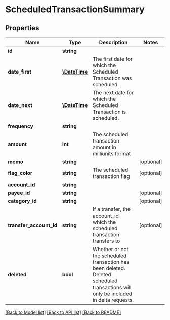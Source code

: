 # ScheduledTransactionSummary

## Properties
Name | Type | Description | Notes
------------ | ------------- | ------------- | -------------
**id** | **string** |  | 
**date_first** | [**\DateTime**](\DateTime.md) | The first date for which the Scheduled Transaction was scheduled. | 
**date_next** | [**\DateTime**](\DateTime.md) | The next date for which the Scheduled Transaction is scheduled. | 
**frequency** | **string** |  | 
**amount** | **int** | The scheduled transaction amount in milliunits format | 
**memo** | **string** |  | [optional] 
**flag_color** | **string** | The scheduled transaction flag | [optional] 
**account_id** | **string** |  | 
**payee_id** | **string** |  | [optional] 
**category_id** | **string** |  | [optional] 
**transfer_account_id** | **string** | If a transfer, the account_id which the scheduled transaction transfers to | [optional] 
**deleted** | **bool** | Whether or not the scheduled transaction has been deleted.  Deleted scheduled transactions will only be included in delta requests. | 

[[Back to Model list]](../README.md#documentation-for-models) [[Back to API list]](../README.md#documentation-for-api-endpoints) [[Back to README]](../README.md)


